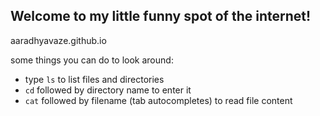 ## Welcome to my little funny spot of the internet!

aaradhyavaze.github.io

some things you can do to look around:

- type `ls` to list files and directories
- `cd` followed by directory name to enter it
- `cat` followed by filename (tab autocompletes) to read file content